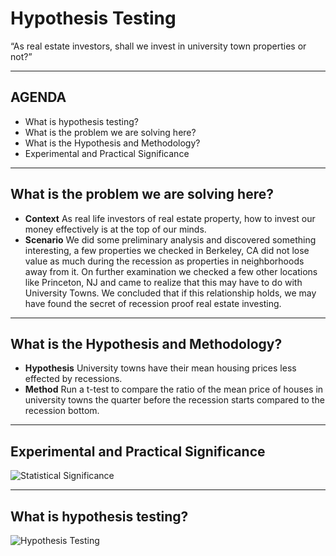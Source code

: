 # Hypothesis Testing

“As real estate investors, shall we invest in university town properties or not?”

---

## AGENDA
* What is hypothesis testing?
* What is the problem we are solving here?
* What is the Hypothesis and Methodology?
* Experimental and Practical Significance

---

## What is the problem we are solving here?
- **Context** As real life investors of real estate property, how to invest our money effectively is at the top of our minds.
- **Scenario** We did some preliminary analysis and discovered something interesting, a few properties we checked in Berkeley, CA
did not lose value as much during the recession as properties in neighborhoods away from it. On further examination we checked a few other locations like 
Princeton, NJ and came to realize that this may have to do with University Towns. We concluded that if this 
relationship holds, we may have found the secret of recession proof real estate investing.


---

## What is the Hypothesis and Methodology?
- **Hypothesis** University towns have their mean housing prices less effected by recessions. 
- **Method** Run a t-test to compare the ratio of the mean price of houses in university towns the quarter before the recession starts compared to the recession bottom.

---

## Experimental and Practical Significance
![Statistical Significance](https://xraydelta.files.wordpress.com/2012/01/stat_sig.png)

---

## What is hypothesis testing?
![Hypothesis Testing](https://api.ning.com/files/uE8RR*zE7QJ00dZdttadIervGqseU2fN6obG5FMolN8*3ePNUGDknON4Pni3vkL2GwTGTws*-XHsO-65ehgq96ky6Lp6Rsyd/Capture.PNG)